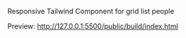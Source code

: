Responsive Tailwind Component for grid list people 

Preview:
http://127.0.0.1:5500/public/build/index.html
